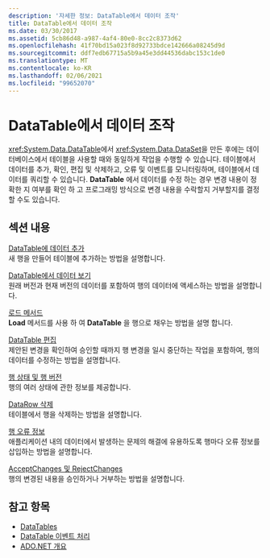 ```yaml
---
description: '자세한 정보: DataTable에서 데이터 조작'
title: DataTable에서 데이터 조작
ms.date: 03/30/2017
ms.assetid: 5cb86d48-a987-4af4-80e0-8cc2c8373d62
ms.openlocfilehash: 41f70bd15a023f8d92733bdce142666a08245d9d
ms.sourcegitcommit: ddf7edb67715a5b9a45e3dd44536dabc153c1de0
ms.translationtype: MT
ms.contentlocale: ko-KR
ms.lasthandoff: 02/06/2021
ms.locfileid: "99652070"
---
```

# <a name="manipulating-data-in-a-datatable"></a>DataTable에서 데이터 조작

<xref:System.Data.DataTable>에서 <xref:System.Data.DataSet>을 만든 후에는 데이터베이스에서 테이블을 사용할 때와 동일하게 작업을 수행할 수 있습니다. 테이블에서 데이터를 추가, 확인, 편집 및 삭제하고, 오류 및 이벤트를 모니터링하며, 테이블에서 데이터를 쿼리할 수 있습니다. **DataTable** 에서 데이터를 수정 하는 경우 변경 내용이 정확한 지 여부를 확인 하 고 프로그래밍 방식으로 변경 내용을 수락할지 거부할지를 결정할 수도 있습니다.  
  
## <a name="in-this-section"></a>섹션 내용  

 [DataTable에 데이터 추가](adding-data-to-a-datatable.md)  
 새 행을 만들어 테이블에 추가하는 방법을 설명합니다.  
  
 [DataTable에서 데이터 보기](viewing-data-in-a-datatable.md)  
 원래 버전과 현재 버전의 데이터를 포함하여 행의 데이터에 액세스하는 방법을 설명합니다.  
  
 [로드 메서드](the-load-method.md)  
 **Load** 메서드를 사용 하 여 **DataTable** 을 행으로 채우는 방법을 설명 합니다.  
  
 [DataTable 편집](datatable-edits.md)  
 제안된 변경을 확인하여 승인할 때까지 행 변경을 일시 중단하는 작업을 포함하여, 행의 데이터를 수정하는 방법을 설명합니다.  
  
 [행 상태 및 행 버전](row-states-and-row-versions.md)  
 행의 여러 상태에 관한 정보를 제공합니다.  
  
 [DataRow 삭제](datarow-deletion.md)  
 테이블에서 행을 삭제하는 방법을 설명합니다.  
  
 [행 오류 정보](row-error-information.md)  
 애플리케이션 내의 데이터에서 발생하는 문제의 해결에 유용하도록 행마다 오류 정보를 삽입하는 방법을 설명합니다.  
  
 [AcceptChanges 및 RejectChanges](acceptchanges-and-rejectchanges.md)  
 행의 변경된 내용을 승인하거나 거부하는 방법을 설명합니다.  
  
## <a name="see-also"></a>참고 항목

- [DataTables](datatables.md)
- [DataTable 이벤트 처리](handling-datatable-events.md)
- [ADO.NET 개요](../ado-net-overview.md)
